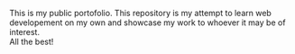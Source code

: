This is my public portofolio. This repository is my attempt to learn web developement on my own and showcase my work to whoever it may be of interest.
<br>
All the best!
